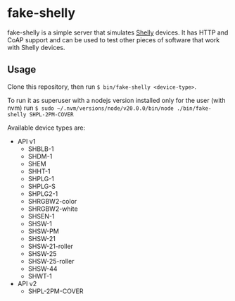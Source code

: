 # fake-shelly
fake-shelly is a simple server that simulates [Shelly](https://shelly.cloud) devices.
It has HTTP and CoAP support and can be used to test other pieces of software that work with Shelly devices.

## Usage
Clone this repository, then run `$ bin/fake-shelly <device-type>`.

To run it as superuser with a nodejs version installed only for the user (with nvm) run
`$ sudo ~/.nvm/versions/node/v20.0.0/bin/node ./bin/fake-shelly SHPL-2PM-COVER`

Available device types are:
* API v1
  * SHBLB-1
  * SHDM-1
  * SHEM
  * SHHT-1
  * SHPLG-1
  * SHPLG-S
  * SHPLG2-1
  * SHRGBW2-color
  * SHRGBW2-white
  * SHSEN-1
  * SHSW-1
  * SHSW-PM
  * SHSW-21
  * SHSW-21-roller
  * SHSW-25
  * SHSW-25-roller
  * SHSW-44
  * SHWT-1
* API v2
  * SHPL-2PM-COVER
